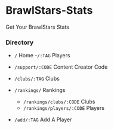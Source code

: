 # BrawlStars-Stats
Get Your BrawlStars Stats


### Directory 

- `/` Home
  -`/:TAG` Players
 
- `/support/:CODE` Content Creator Code

- `/clubs/:TAG` Clubs

- `/rankings/` Rankings
  - `/rankings/clubs/:CODE` Clubs
  - `/rankings/players/:CODE` Players

- `/add/:TAG` Add A Player


 
